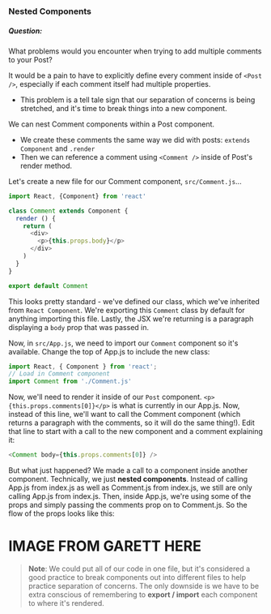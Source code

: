 
### Nested Components

##### Question:
What problems would you encounter when trying to add multiple comments to your Post?

It would be a pain to have to explicitly define every comment inside of `<Post />`, especially if each comment itself had multiple properties.
* This problem is a tell tale sign that our separation of concerns is being stretched, and it's time to break things into a new component.

We can nest Comment components within a Post component.
* We create these comments the same way we did with posts: `extends Component` and `.render`
* Then we can reference a comment using `<Comment />` inside of Post's render method.

Let's create a new file for our Comment component, `src/Comment.js`...

```js
import React, {Component} from 'react'

class Comment extends Component {
  render () {
    return (
      <div>
        <p>{this.props.body}</p>
      </div>
    )
  }
}

export default Comment
```
This looks pretty standard - we've defined our class, which we've inherited from `React Component`. We're exporting this `Comment` class by default for anything importing this file. Lastly, the JSX we're returning is a paragraph displaying a `body` prop that was passed in.

Now, in `src/App.js`, we need to import our `Comment` component so it's available. Change the top of App.js to include the new class:

```js
import React, { Component } from 'react';
// Load in Comment component
import Comment from './Comment.js'
```

Now, we'll need to render it inside of our `Post` component.
`<p>{this.props.comments[0]}</p>` is what is currently in our App.js. Now, instead of this line, we'll want to call the Comment component (which returns a paragraph with the comments, so it will do the same thing!). Edit that line to start with a call to the new component and a comment explaining it:

```js
<Comment body={this.props.comments[0]} />
```
But what just happened? We made a call to a component inside another component. Technically, we just **nested components**. Instead of calling App.js from index.js as well as Comment.js from index.js, we still are only calling App.js from index.js. Then, inside App.js, we're using some of the props and simply passing the comments prop on to Comment.js. So the flow of the props looks like this:

# IMAGE FROM GARETT HERE



> **Note**: We could put all of our code in one file, but it's considered a good practice to break components out into different files to help practice separation of concerns. The only downside is we have to be extra conscious of remembering to **export / import** each component to where it's rendered.
